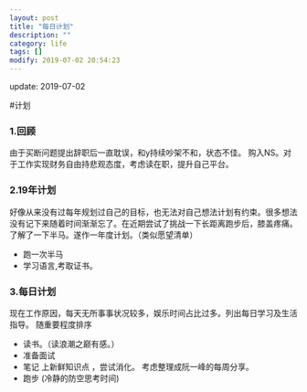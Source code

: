 ```yaml
---
layout: post
title: "每日计划"
description: ""
category: life
tags: []
modify: 2019-07-02 20:54:23
---
```


update: 2019-07-02

#计划

### 1.回顾

由于买断问题提出辞职后一直耽误，和y持续吵架不和，状态不佳。
购入NS。对于工作实现财务自由持悲观态度，考虑读在职，提升自己平台。


### 2.19年计划

好像从来没有过每年规划过自己的目标，也无法对自己想法计划有约束。很多想法没有记下来随着时间渐渐忘了。在近期尝试了挑战一下长距离跑步后，膝盖疼痛。了解了一下半马。遂作一年度计划。（类似愿望清单）
+ 跑一次半马
+ 学习语言,考取证书。


### 3.每日计划

现在工作原因，每天无所事事状况较多，娱乐时间占比过多。列出每日学习及生活指导。
随重要程度排序
+ 读书。（读浪潮之巅有感。）
+ 准备面试
+ 笔记 上新鲜知识点 ，尝试消化。 考虑整理成阮一峰的每周分享。
+ 跑步 (冷静的防空思考时间)

